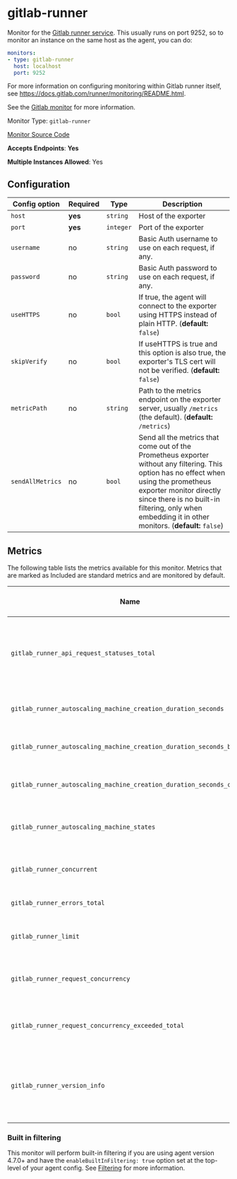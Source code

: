 <!--- GENERATED BY gomplate from scripts/docs/monitor-page.md.tmpl --->

# gitlab-runner

Monitor for the [Gitlab runner service](https://docs.gitlab.com/runner/).  This usually runs on port 9252, so to monitor an instance on the same host as the agent, you can do:

```yaml
monitors:
- type: gitlab-runner
  host: localhost
  port: 9252
```

For more information on configuring monitoring within Gitlab runner itself, see https://docs.gitlab.com/runner/monitoring/README.html.

See the [Gitlab monitor](gitlab.md) for more information.


Monitor Type: `gitlab-runner`

[Monitor Source Code](https://github.com/signalfx/signalfx-agent/tree/master/internal/monitors/gitlab)

**Accepts Endpoints**: **Yes**

**Multiple Instances Allowed**: Yes

## Configuration

| Config option | Required | Type | Description |
| --- | --- | --- | --- |
| `host` | **yes** | `string` | Host of the exporter |
| `port` | **yes** | `integer` | Port of the exporter |
| `username` | no | `string` | Basic Auth username to use on each request, if any. |
| `password` | no | `string` | Basic Auth password to use on each request, if any. |
| `useHTTPS` | no | `bool` | If true, the agent will connect to the exporter using HTTPS instead of plain HTTP. (**default:** `false`) |
| `skipVerify` | no | `bool` | If useHTTPS is true and this option is also true, the exporter's TLS cert will not be verified. (**default:** `false`) |
| `metricPath` | no | `string` | Path to the metrics endpoint on the exporter server, usually `/metrics` (the default). (**default:** `/metrics`) |
| `sendAllMetrics` | no | `bool` | Send all the metrics that come out of the Prometheus exporter without any filtering.  This option has no effect when using the prometheus exporter monitor directly since there is no built-in filtering, only when embedding it in other monitors. (**default:** `false`) |




## Metrics

The following table lists the metrics available for this monitor. Metrics that are marked as Included are standard metrics and are monitored by default.

| Name | Type | Default (non-custom) | Description |
| ---  | ---  | ---    | ---         |
| `gitlab_runner_api_request_statuses_total` | cumulative |  | The total number of API requests, partitioned by runner, endpoint and status |
| `gitlab_runner_autoscaling_machine_creation_duration_seconds` | cumulative |  | Histogram of machine creation time |
| `gitlab_runner_autoscaling_machine_creation_duration_seconds_bucket` | cumulative |  | Histogram of machine creation time |
| `gitlab_runner_autoscaling_machine_creation_duration_seconds_count` | cumulative |  | Histogram of machine creation time |
| `gitlab_runner_autoscaling_machine_states` | gauge |  | The current number of machines per state in this provider |
| `gitlab_runner_concurrent` | gauge |  | The current value of concurrent setting |
| `gitlab_runner_errors_total` | cumulative | ✔ | The number of catched errors |
| `gitlab_runner_limit` | gauge |  | The current value of concurrent setting |
| `gitlab_runner_request_concurrency` | gauge | ✔ | The current number of concurrent requests for a new job |
| `gitlab_runner_request_concurrency_exceeded_total` | cumulative |  | Counter tracking exceeding of request concurrency |
| `gitlab_runner_version_info` | gauge |  | A metric with a constant '1' value labeled by different build stats fields |



### Built in filtering
This monitor will perform built-in filtering if you are using agent version
4.7.0+ and have the `enableBuiltInFiltering: true` option set at the top-level
of your agent config.  See
[Filtering](https://docs.signalfx.com/en/latest/integrations/agent/filtering.html)
for more information.


